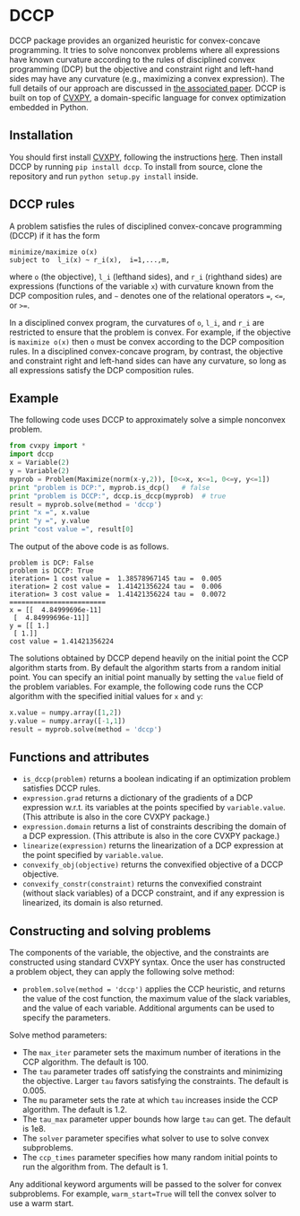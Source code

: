 DCCP
====

DCCP package provides an organized heuristic for convex-concave programming.
It tries to solve nonconvex problems where all expressions have known curvature according to the rules of disciplined convex programming (DCP) but the objective and constraint right and left-hand sides may have any curvature (e.g., maximizing a convex expression). The full details of our approach are discussed in [the associated paper](https://stanford.edu/~boyd/papers/dccp.html). DCCP is built on top of [CVXPY](http://www.cvxpy.org/), a domain-specific language for convex optimization embedded in Python.

Installation
------------
You should first install [CVXPY](http://www.cvxpy.org/), following the instructions [here](http://www.cvxpy.org/en/latest/install/index.html).
Then install DCCP by running ``pip install dccp``.
To install from source, clone the repository and run ``python setup.py install`` inside.

DCCP rules
----------
A problem satisfies the rules of disciplined convex-concave programming (DCCP) if it has the form
```
minimize/maximize o(x)
subject to  l_i(x) ~ r_i(x),  i=1,...,m,
```
where ``o`` (the objective), ``l_i`` (lefthand sides), and ``r_i`` (righthand sides) are expressions (functions
of the variable ``x``) with curvature known from the DCP composition rules, and ``∼`` denotes one of the
relational operators ``=``, ``<=``, or ``>=``.

In a disciplined convex program, the curvatures of ``o``, ``l_i``, and ``r_i`` are restricted to ensure that the problem is convex. For example, if the objective is ``maximize o(x)`` then ``o`` must be convex according to the DCP composition rules. In a disciplined convex-concave program, by contrast, the objective and constraint right and left-hand sides can have any curvature, so long as all expressions satisfy the DCP composition rules.

Example
-------
The following code uses DCCP to approximately solve a simple nonconvex problem.
```python
from cvxpy import *
import dccp
x = Variable(2)
y = Variable(2)
myprob = Problem(Maximize(norm(x-y,2)), [0<=x, x<=1, 0<=y, y<=1])
print "problem is DCP:", myprob.is_dcp()   # false
print "problem is DCCP:", dccp.is_dccp(myprob)  # true
result = myprob.solve(method = 'dccp')
print "x =", x.value
print "y =", y.value
print "cost value =", result[0]
```
The output of the above code is as follows.
```
problem is DCP: False
problem is DCCP: True
iteration= 1 cost value =  1.38578967145 tau =  0.005
iteration= 2 cost value =  1.41421356224 tau =  0.006
iteration= 3 cost value =  1.41421356224 tau =  0.0072
========================
x = [[  4.84999696e-11]
 [  4.84999696e-11]]
y = [[ 1.]
 [ 1.]]
cost value = 1.41421356224
```

The solutions obtained by DCCP depend heavily on the initial point the CCP algorithm starts from.
By default the algorithm starts from a random initial point.
You can specify an initial point manually by setting the ``value`` field of the problem variables.
For example, the following code runs the CCP algorithm with the specified initial values for ``x`` and ``y``:
```python
x.value = numpy.array([1,2])
y.value = numpy.array([-1,1])
result = myprob.solve(method = 'dccp')
```


Functions and attributes
----------------
* ``is_dccp(problem)`` returns a boolean indicating if an optimization problem satisfies DCCP rules.
* ``expression.grad`` returns a dictionary of the gradients of a DCP expression
w.r.t. its variables at the points specified by ``variable.value``. (This attribute
is also in the core CVXPY package.)
* ``expression.domain`` returns a list of constraints describing the domain of a
DCP expression. (This attribute is also in the core CVXPY package.)
* ``linearize(expression)`` returns the linearization of a DCP expression at the point specified by ``variable.value``.
* ``convexify_obj(objective)`` returns the convexified objective of a DCCP objective.
* ``convexify_constr(constraint)`` returns the convexified constraint (without slack
variables) of a DCCP constraint, and if any expression is linearized, its domain is also returned.

Constructing and solving problems
---------------------------------
The components of the variable, the objective, and the constraints are constructed using standard CVXPY syntax. Once the user has constructed a problem object, they can apply the following solve method:
* ``problem.solve(method = 'dccp')`` applies the CCP heuristic, and returns the value of the cost function, the maximum value of the slack variables, and the value of each variable. Additional arguments can be used to specify the parameters.

Solve method parameters:
* The ``max_iter`` parameter sets the maximum number of iterations in the CCP algorithm. The default is 100.
* The ``tau`` parameter trades off satisfying the constraints and minimizing the objective. Larger ``tau`` favors satisfying the constraints. The default is 0.005.
* The ``mu`` parameter sets the rate at which ``tau`` increases inside the CCP algorithm. The default is 1.2.
* The ``tau_max`` parameter upper bounds how large ``tau`` can get. The default is 1e8.
* The ``solver`` parameter specifies what solver to use to solve convex subproblems.
* The ``ccp_times`` parameter specifies how many random initial points to run the algorithm from. The default is 1.

Any additional keyword arguments will be passed to the solver for convex subproblems. For example, ``warm_start=True`` will tell the convex solver to use a warm start.
